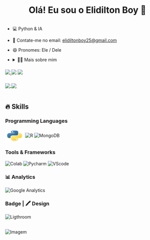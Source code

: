 <!--título-->
<div id="user-content-toc">
  <ul align="center">
    <summary><h1 style="display: inline-block">Olá! Eu sou o Elidilton Boy 👋</h1></summary>
</div>

- 💻 Python & IA
- 💬 Contate-me no email: elidiltonboy25@gmail.com
- 😄 Pronomes: Ele / Dele
- <details>
  <summary>👨‍💻 Mais sobre mim</summary>

  - 💬 Tenho 42 anos, atualmente moro no Brasil. Tenho inglês básico e pós graduando em Python & IA. Também sou Editor de fotografia no lightroom e tenho curso de Analytic Social Media em tráfego pago com habilidades importantes como criatividade, capacidade analítica, gerenciamento de comunidade e mídia social.

  - ⚡ Eu gosto de ler, bons livros como, biblia, tecnologia (T.I),avanços tecnologicos, sou musico guitarrista, baterista, assim como assistir filmes e jogar futebol! Acredito que nossos interesses pessoais contribuem para uma percepção mais refinada das coisas e resolução de problemas.
</details>

###

<div> 
 <a href="https://www.facebook.com/share/15KZTWNbuS/?mibextid=wwXIfr" target="_blank"><img src="https://img.shields.io/badge/Facebook-1877F2?style=for-the-badge&logo=facebook&logoColor=white">
  <a href="https://www.linkedin.com/in/eli_boy" target="_blank"><img src="https://img.shields.io/badge/-LinkedIn-%230077B5?style=for-the-badge&logo=linkedin&logoColor=white" target="_blank"></a> 
  <a href = "mailto:elidiltonboy25@gmail.com"><img src="https://img.shields.io/badge/-Gmail-%23333?style=for-the-badge&logo=gmail&logoColor=white" target="_blank"></a>

</div>

 ###

  
  <a href="https://github.com/elidiltonboy/github-readme-stats">
    <img height="180em" align="center" src= "https://github-readme-stats.vercel.app/api?username=elidiltonboy&show_icons=true&theme=transparent" />
  </a>
  <a href="https://github.com/elidiltonboy/convoychat">
    <img height="180em" align="center" src="https://github-readme-stats.vercel.app/api/top-langs?username=elidiltonboy&layout=compact&langs_count=8&theme=transparent&card_width=320" />
  </a>
</div>

<div style="display: inline_block"><br>

## 🔥 Skills
  
<!-- Skills: Programming Languages -->
  <div style="flex-basis: 48%;">
    <h3>Programming Languages</h3>
      <img align="center" alt="Python" height="40" width="60" src="https://raw.githubusercontent.com/devicons/devicon/master/icons/python/python-original.svg">
      <img align="center" alt="R" height="30" width="50" src="https://img.shields.io/badge/R-276DC3?style=for-the-badge&logo=r&logoColor=white">
      <img align="center" alt="MongoDB" height="30" width="100" src="https://img.shields.io/badge/MongoDB-4EA94B?style=for-the-badge&logo=mongodb&logoColor=white">

   
 </div>

<!-- Skills: Tools & Frameworks -->
  <div style="flex-basis: 48%;">
    <h3>Tools & Frameworks</h3>
      <img align="center" alt="Colab" height="30" width="120" src="https://img.shields.io/badge/Colab-F9AB00?style=for-the-badge&logo=googlecolab&color=525252">
      <img align="center" alt="Pycharm" height="30" width="120" src="https://img.shields.io/badge/PyCharm-000000.svg?&style=for-the-badge&logo=PyCharm&logoColor=white">
      <img align="center" alt="VScode" height="30" width="50" src="https://cdn.jsdelivr.net/gh/devicons/devicon/icons/vscode/vscode-original.svg">
   </div>

<!-- Skills: Analytics -->
  <div style="flex-basis: 48%;">
    <h3>📊 Analytics</h3>
    <img align="center" alt="Google Analytics" height="30" width="180" src="https://img.shields.io/badge/Google%20Analytics-E37400?style=for-the-badge&logo=google%20analytics&logoColor=white">
  </div>

<!-- Skills: Designer -->
  <div style="flex-basis: 48%;">
    <h3>Badge | 🖍 Design</h3>
    <img align="center" alt="Ligthroom" height="30" width="155" src="https://img.shields.io/badge/Adobe%20Lightroom-31A8FF?style=for-the-badge&logo=Adobe%20Lightroom&logoColor=white">
  </div>
  
##



<!-- GIF -->
<p align="left">
  <img align="center" src="https://github.com/VariableBee/VariableBee/assets/77739311/4e9f41af-6b57-49a7-b15a-74322e96b4d7" alt="Imagem">
</p>
  



      
